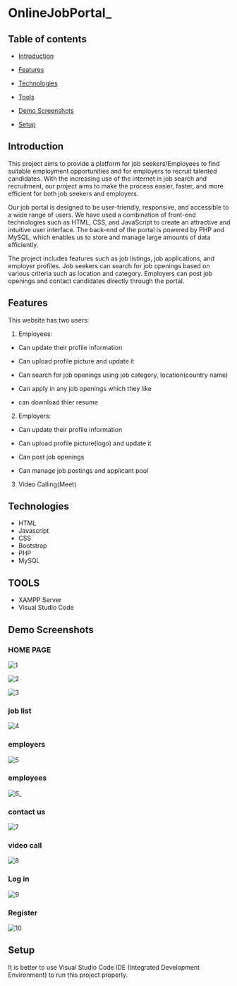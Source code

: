 # OnlineJobPortal_

## Table of contents

* [Introduction](#introduction)

* [Features](#features)

* [Technologies](#technologies)

* [Tools](#tools)

* [Demo Screenshots](#demo-screenshots)

* [Setup](#setup)

## Introduction

This project aims to provide a platform for job seekers/Employees to find suitable employment opportunities and for employers to recruit talented candidates. With the increasing use of the internet in job search and recruitment, our project aims to make the process easier, faster, and more efficient for both job seekers and employers.

Our job portal is designed to be user-friendly, responsive, and accessible to a wide range of users. We have used a combination of front-end technologies such as HTML, CSS, and JavaScript to create an attractive and intuitive user interface. The back-end of the portal is powered by PHP and MySQL, which enables us to store and manage large amounts of data efficiently.

The project includes features such as job listings, job applications, and employer profiles. Job seekers can search for job openings based on various criteria such as location and category. Employers can post job openings and contact candidates directly through the portal.


## Features

This website has two users:

1. Employees:
  
  * Can update their profile information
  
  * Can upload profile picture and update it

  * Can search for job openings using job category, location(country name)
  
  * Can apply in any job openings which they like
  
  * can download thier resume
  
  
2. Employers:

  * Can update their profile information
  
  * Can upload profile picture(logo) and update it
  
  * Can post job openings
  
  * Can manage job postings and applicant pool
  
  
  3. Video Calling(Meet)

  ## Technologies
  * HTML
  * Javascript
  * CSS
  * Bootstrap 
  * PHP
  * MySQL
  
  ## TOOLS
  * XAMPP Server
  * Visual Studio Code
  
  ## Demo Screenshots
  
<div> 
 
  <h3>HOME PAGE </h3>

 ![1](https://github.com/Richadxt/OnlineJobPortal_/assets/96220521/0e52efaa-40be-4d9d-8191-8e7d6dfcaab1)

 </div>


<div>
  
 ![2](https://github.com/Richadxt/OnlineJobPortal_/assets/96220521/cfb89ca4-8f96-42be-96f4-7f2ec281e0ea)
 
 </div>
 

<div>
 
 ![3](https://github.com/Richadxt/OnlineJobPortal_/assets/96220521/4aab6225-8ec3-4278-ba3d-c444c0cd281f)
 
 </div>
 
 <div> 
 
  <h3>job list </h3>

 ![4](https://github.com/Richadxt/OnlineJobPortal_/assets/96220521/47c570b3-7af0-4ec7-a381-51886f4df159)

 </div>
 
 <div> 
 
  <h3> employers </h3>

 ![5](https://github.com/Richadxt/OnlineJobPortal_/assets/96220521/60fecc23-df6a-4fac-a062-6961092ea98f)

 </div>

<div>
  
 <h3> employees </h3>
 
 ![6_](https://github.com/Richadxt/OnlineJobPortal_/assets/96220521/c711b906-7940-4ca8-8839-d653fd59ebfe)

 
 </div>
 
  
 <h3> contact us </h3>
 
  ![7](https://github.com/Richadxt/OnlineJobPortal_/assets/96220521/58d8b8aa-28cc-49b6-9554-d5a0d595a398)
 
 </div>
 

<div>
 
  <h3> video call </h3>
  
 ![8](https://github.com/Richadxt/OnlineJobPortal_/assets/96220521/86c5ebdb-db7c-43fb-bdb4-0f59f162b8b0)

 
 </div>
 
 <div>
 
  <h3> Log in </h3>
  
 ![9](https://github.com/Richadxt/OnlineJobPortal_/assets/96220521/44b5160e-d61e-4229-b025-d39ab7abc73a)
 
 </div>
 
 <div>
 
  <h3> Register </h3>
  
 ![10](https://github.com/Richadxt/OnlineJobPortal_/assets/96220521/7b119158-9274-4792-ae82-474ae1346d9b)
 
 </div>
 
 ## Setup
 
It is better to use Visual Studio Code IDE (Integrated Development Environment) to run this project properly.
